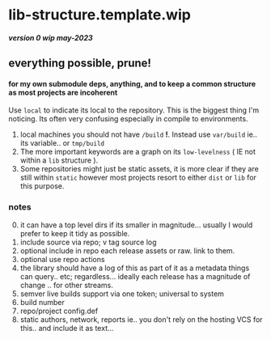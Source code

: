 # lib-structure.template.wip 
##### version 0 wip may-2023
## everything possible, prune!
#### for my own submodule deps, anything, and to keep a common structure as most projects are incoherent

Use `local` to indicate its local to the repository. 
This is the biggest thing I'm noticing. 
Its often very confusing especially in compile to environments.

1. local machines you should not have `/build` **!**. Instead use `var/build` ie.. its variable.. or `tmp/build`
2. The more important keywords are a graph on its `low-levelness` ( IE not within a `lib` structure ). 
3. Some repositories might just be static assets, it is more clear if they are still within `static` however most projects resort to either `dist` or `lib` for this purpose.

### notes
0. it can have a top level dirs if its smaller in magnitude... usually I would prefer to keep it tidy as possible.
1. include source via repo; v tag source log
2. optional include in repo each release assets or raw. link to them.
3. optional use repo actions
4. the library should have a log of this as part of it as a metadata things can query.. etc; regardless... ideally each release has a magnitude of change .. for other streams. 
5. semver live builds support via one token; universal to system
6. build number
7. repo/project config.def
8. static authors, network, reports ie.. you don't rely on the hosting VCS for this.. and include it as text... 
